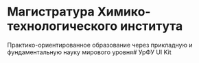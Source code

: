 # Магистратура Химико-технологического института

Практико-ориентированное образование через прикладную и фундаментальную науку мирового уровня# УрФУ UI Kit

